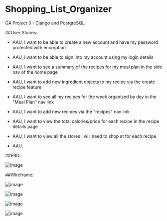 # Shopping_List_Organizer
GA Project 3 - Django and PostgreSQL

##User Stories:

* AAU, I want to be able to create a new account and have my password protected with encryption
- AAU, I want to be able to sign into my account using my login details
* AAU, I want to see a summary of the recipes for my meal plan in the side nav of the home page
- AAU, I want to add new ingredient objects to my recipe via the create recipe feature
* AAU, I want to see all my recipes for the week organized by day in the "Meal Plan" nav link
- AAU, I want to add new recipes via the "recipes" nav link
* AAU, I want to view the total calories/price for each recipe in the recipe details page
- AAU, I want to view all the stores I will need to shop at for each recipe
* AAU, 


##ERD:

![image](https://user-images.githubusercontent.com/70331884/229518771-33885838-3e81-4851-ba5a-cb4b3ca0a8ca.png)

##Wireframe:

![image](https://user-images.githubusercontent.com/70331884/229519152-ab86207c-0ee7-46fe-9ae8-4290cabf437b.png)

![image](https://user-images.githubusercontent.com/70331884/229519203-d2b4bbb6-5b44-45ba-8205-7f20fc4faf3a.png)

![image](https://user-images.githubusercontent.com/70331884/229519294-961bb757-1035-4415-b1bf-d3c7e01630c7.png)

![image](https://user-images.githubusercontent.com/70331884/229519326-2354bb19-522c-496e-a116-1753998b4288.png)

